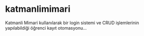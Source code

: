 # katmanlimimari
Katmanli Mimari kullanılarak bir login sistemi ve CRUD işlemlerinin yapılabildiği öğrenci kayıt otomasyonu...
